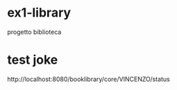 # ex1-library
progetto biblioteca

# test joke
http://localhost:8080/booklibrary/core/VINCENZO/status
